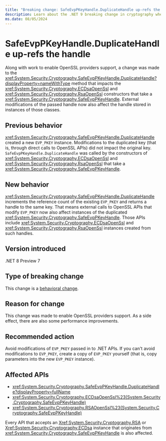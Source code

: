 ```yaml
---
title: "Breaking change: SafeEvpPKeyHandle.DuplicateHandle up-refs the handle"
description: Learn about the .NET 9 breaking change in cryptography where SafeEvpPKeyHandle.DuplicateHandle now up-references the EVP_PKEY handle instead of creating a new SafeEvpPKeyHandle instance.
ms.date: 08/05/2024
---
```

# SafeEvpPKeyHandle.DuplicateHandle up-refs the handle

Along with work to enable OpenSSL providers support, a change was made to the <xref:System.Security.Cryptography.SafeEvpPKeyHandle.DuplicateHandle?displayProperty=nameWithType> method that impacts the <xref:System.Security.Cryptography.ECDsaOpenSsl> and <xref:System.Security.Cryptography.RsaOpenSsl> constructors that take a <xref:System.Security.Cryptography.SafeEvpPKeyHandle>. External modifications of the passed handle now also affect the handle stored in instances of those classes.

## Previous behavior

<xref:System.Security.Cryptography.SafeEvpPKeyHandle.DuplicateHandle> created a new `EVP_PKEY` instance. Modifications to the duplicated key (that is, through direct calls to OpenSSL APIs) did not impact the original key. `SafeEvpPKeyHandle.DuplicateHandle` was called by the constructors of <xref:System.Security.Cryptography.ECDsaOpenSsl> and <xref:System.Security.Cryptography.RsaOpenSsl> that take a <xref:System.Security.Cryptography.SafeEvpPKeyHandle>.

## New behavior

<xref:System.Security.Cryptography.SafeEvpPKeyHandle.DuplicateHandle> increments the reference count of the existing `EVP_PKEY` and returns a handle to the same key. That means external calls to OpenSSL APIs that modify `EVP_PKEY` now also affect instances of the duplicated <xref:System.Security.Cryptography.SafeEvpPKeyHandle>. Those APIs include <xref:System.Security.Cryptography.ECDsaOpenSsl> and <xref:System.Security.Cryptography.RsaOpenSsl> instances created from such handles.

## Version introduced

.NET 8 Preview 7

## Type of breaking change

This change is a [behavioral change](../../categories.md#behavioral-change).

## Reason for change

This change was made to enable OpenSSL providers support. As a side effect, there are also some performance improvements.

## Recommended action

Avoid modifications of `EVP_PKEY` passed in to .NET APIs. If you can't avoid modifications to `EVP_PKEY`, create a copy of `EVP_PKEY` yourself (that is, copy parameters into the new `EVP_PKEY` instance).

## Affected APIs

- <xref:System.Security.Cryptography.SafeEvpPKeyHandle.DuplicateHandle?displayProperty=fullName>
- <xref:System.Security.Cryptography.ECDsaOpenSsl%23(System.Security.Cryptography.SafeEvpPKeyHandle)>
- <xref:System.Security.Cryptography.RSAOpenSsl%23(System.Security.Cryptography.SafeEvpPKeyHandle)>

Every API that accepts an <Xref:System.Security.Cryptography.RSA> or <Xref:System.Security.Cryptography.ECDsa> instance that originates from <xref:System.Security.Cryptography.SafeEvpPKeyHandle> is also affected.
